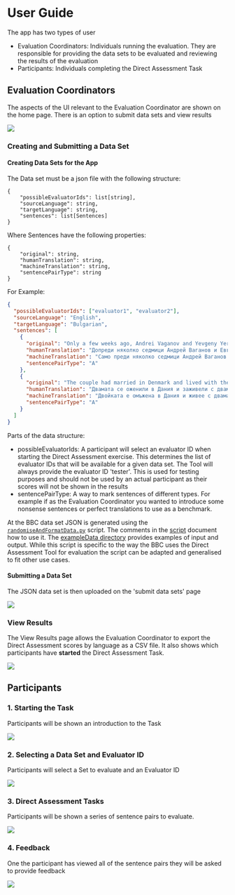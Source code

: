 # User Guide

The app has two types of user 

- Evaluation Coordinators: Individuals running the evaluation. They are responsible for providing the data sets to be evaluated and reviewing the results of the evaluation
- Participants: Individuals completing the Direct Assessment Task

## Evaluation Coordinators

The aspects of the UI relevant to the Evaluation Coordinator are shown on the home page. There is an option to submit data sets and view results

![](./images/evaluationCoordinator.png)

### Creating and Submitting a Data Set

#### Creating Data Sets for the App

The Data set must be a json file with the following structure:

```
{
    "possibleEvaluatorIds": list[string],
    "sourceLanguage": string,
    "targetLanguage": string,
    "sentences": list[Sentences]
}
```

Where Sentences have the following properties:

```
{
    "original": string,
    "humanTranslation": string,
    "machineTranslation": string,
    "sentencePairType": string
}
```

For Example:

```json
{
  "possibleEvaluatorIds": ["evaluator1", "evaluator2"],
  "sourceLanguage": "English",
  "targetLanguage": "Bulgarian",
  "sentences": [
    {
      "original": "Only a few weeks ago, Andrei Vaganov and Yevgeny Yerofeyev had no problem with the Russian authorities.",
      "humanTranslation": "Допреди няколко седмици Андрей Ваганов и Евгений Ерофеев нямали проблеми с руските власти.",
      "machineTranslation": "Само преди няколко седмици Андрей Ваганов и Евгений Йерфеев нямаха проблем с руските власти.",
      "sentencePairType": "A"
    },
    {
      "original": "The couple had married in Denmark and lived with their two adopted sons in Moscow.",
      "humanTranslation": "Двамата се оженили в Дания и заживели с двамата си осиновени синове в Москва.",
      "machineTranslation": "Двойката е омъжена в Дания и живее с двамата си осиновени синове в Москва.",
      "sentencePairType": "A"
    }
  ]
}
```

Parts of the data structure:

- possibleEvaluatorIds: A participant will select an evaluator ID when starting the Direct Assessment exercise. This determines the list of evaluator IDs that will be available for a given data set. The Tool will always provide the evaluator ID 'tester'. This is used for testing purposes and should not be used by an actual participant as their scores will not be shown in the results
- sentencePairType: A way to mark sentences of different types. For example if as the Evaluation Coordinator you wanted to introduce some nonsense sentences or perfect translations to use as a benchmark.

At the BBC data set JSON is generated using the [`randomiseAndFormatData.py`](../scripts/randomiseAndFormatData.py) script. The comments in the [script](../scripts/randomiseAndFormatData.py) document how to use it. The [exampleData directory](../scripts/exampleData) provides examples of input and output. While this script is specific to the way the BBC uses the Direct Assessment Tool for evaluation the script can be adapted and generalised to fit other use cases.

#### Submitting a Data Set

The JSON data set is then uploaded on the 'submit data sets' page

![](./images/submitDataset.png)

### View Results

The View Results page allows the Evaluation Coordinator to export the Direct Assessment scores by language as a CSV file. It also shows which participants have **started** the Direct Assessment Task.

![](./images/exportData.png)

## Participants

### 1. Starting the Task

Participants will be shown an introduction to the Task

![](./images/index.png)

### 2. Selecting a Data Set and Evaluator ID

Participants will select a Set to evaluate and an Evaluator ID

![](./images/idSelection.png)

### 3. Direct Assessment Tasks

Participants will be shown a series of sentence pairs to evaluate.

![](./images/directAssessment.png)

### 4. Feedback

One the participant has viewed all of the sentence pairs they will be asked to provide feedback

![](./images/feedback.png)
